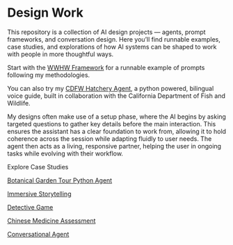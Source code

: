 # Design Work  

This repository is a collection of AI design projects — agents, prompt frameworks, and conversation design. Here you’ll find runnable examples, case studies, and explorations of how AI systems can be shaped to work with people in more thoughtful ways.  

Start with the [WWHW Framework](WWHW_Framework.md) for a runnable example of prompts following my methodologies.

You can also try my [CDFW Hatchery Agent](CDFW-hatchery.md), a python powered, bilingual voice guide, built in collaboration with the California Department of Fish and Wildlife.  

My designs often make use of a setup phase, where the AI begins by asking targeted questions to gather key details before the main interaction. This ensures the assistant has a clear foundation to work from, allowing it to hold coherence across the session while adapting fluidly to user needs. The agent then acts as a living, responsive partner, helping the user in ongoing tasks while evolving with their workflow.

Explore Case Studies

[Botanical Garden Tour Python Agent](tour_guide.md)

[Immersive Storytelling](YouStory.md)

[Detective Game](detective.md)

[Chinese Medicine Assessment](chinese_medicine.md)

[Conversational Agent](Conversational_AI.md)
